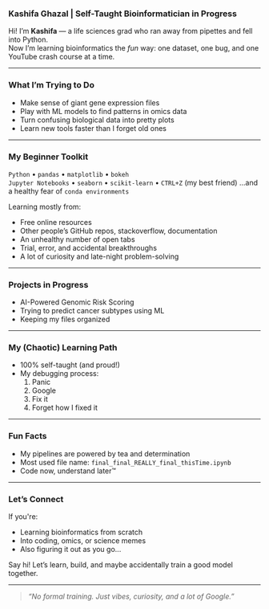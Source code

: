 ### Kashifa Ghazal | Self-Taught Bioinformatician in Progress

Hi! I’m **Kashifa** — a life sciences grad who ran away from pipettes and fell into Python.  
Now I’m learning bioinformatics the *fun* way: one dataset, one bug, and one YouTube crash course at a time.

---

### What I’m Trying to Do

- Make sense of giant gene expression files 
- Play with ML models to find patterns in omics data
- Turn confusing biological data into pretty plots  
- Learn new tools faster than I forget old ones

---

### My Beginner Toolkit

`Python` • `pandas` • `matplotlib` • `bokeh`  
`Jupyter Notebooks` • `seaborn` • `scikit-learn` • `CTRL+Z` (my best friend) ...and a healthy fear of `conda environments`


Learning mostly from:
- Free online resources  
- Other people’s GitHub repos, stackoverflow, documentation
- An unhealthy number of open tabs
- Trial, error, and accidental breakthroughs
- A lot of curiosity and late-night problem-solving

---

### Projects in Progress

- AI-Powered Genomic Risk Scoring 
- Trying to predict cancer subtypes using ML 
- Keeping my files organized

---

### My (Chaotic) Learning Path

- 100% self-taught (and proud!)  
- My debugging process:  
  1. Panic  
  2. Google  
  3. Fix it  
  4. Forget how I fixed it

---

### Fun Facts

- My pipelines are powered by tea and determination  
- Most used file name: `final_final_REALLY_final_thisTime.ipynb`  
- Code now, understand later™

---

### Let’s Connect

If you're:
- Learning bioinformatics from scratch  
- Into coding, omics, or science memes  
- Also figuring it out as you go...

Say hi! Let’s learn, build, and maybe accidentally train a good model together.

---

> *“No formal training. Just vibes, curiosity, and a lot of Google.”*
